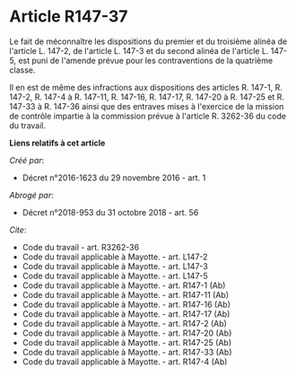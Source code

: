 # Article R147-37

Le fait de méconnaître les dispositions du premier et du troisième alinéa de l'article L. 147-2, de l'article L. 147-3 et du
second alinéa de l'article L. 147-5, est puni de l'amende prévue pour les contraventions de la quatrième classe. 

Il en est de même des infractions aux dispositions des articles R. 147-1, R. 147-2, R. 147-4 à R. 147-11, R. 147-16, R.
147-17, R. 147-20 à R. 147-25 et R. 147-33 à R. 147-36 ainsi que des entraves mises à l'exercice de la mission de contrôle
impartie à la commission prévue à l'article R. 3262-36 du code du travail.

**Liens relatifs à cet article**

_Créé par_:

  - Décret n°2016-1623 du 29 novembre 2016 - art. 1

_Abrogé par_:

  - Décret n°2018-953 du 31 octobre 2018 - art. 56

_Cite_:

  - Code du travail - art. R3262-36
  - Code du travail applicable à Mayotte. - art. L147-2
  - Code du travail applicable à Mayotte. - art. L147-3
  - Code du travail applicable à Mayotte. - art. L147-5
  - Code du travail applicable à Mayotte. - art. R147-1 (Ab)
  - Code du travail applicable à Mayotte. - art. R147-11 (Ab)
  - Code du travail applicable à Mayotte. - art. R147-16 (Ab)
  - Code du travail applicable à Mayotte. - art. R147-17 (Ab)
  - Code du travail applicable à Mayotte. - art. R147-2 (Ab)
  - Code du travail applicable à Mayotte. - art. R147-20 (Ab)
  - Code du travail applicable à Mayotte. - art. R147-25 (Ab)
  - Code du travail applicable à Mayotte. - art. R147-33 (Ab)
  - Code du travail applicable à Mayotte. - art. R147-4 (Ab)

